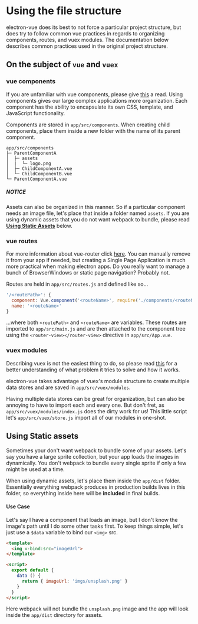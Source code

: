 # Using the file structure
electron-vue does its best to not force a particular project structure, but does try to follow common vue practices in regards to organizing components, routes, and vuex modules. The documentation below describes common practices used in the original project structure.

## On the subject of `vue` and `vuex`

### vue components
If you are unfamiliar with vue components, please give [this](http://vuejs.org/guide/application.html#Single-File-Components) a read. Using components gives our large complex applications more organization. Each component has the ability to encapsulate its own CSS, template, and JavaScript functionality.

Components are stored in `app/src/components`. When creating child components, place them inside a new folder with the name of its parent component.
```
app/src/components
├─ ParentComponentA
│  ├─ assets
│  |  └─ logo.png
│  ├─ ChildComponentA.vue
│  └─ ChildComponentB.vue
└─ ParentComponentA.vue
```
##### NOTICE
Assets can also be organized in this manner. So if a particular component needs an image file, let's place that inside a folder named `assets`. If you are using dynamic assets that you do not want webpack to bundle, please read [**Using Static Assets**](#using-static-assets) below.

### vue routes
For more information about vue-router click [here](https://github.com/vuejs/vue-router). You can manually remove it from your app if needed, but creating a Single Page Application is much more practical when making electron apps. Do you really want to manage a bunch of BrowserWindows or static page navigation? Probably not.

Routes are held in `app/src/routes.js` and defined like so...
```js
'/<routePath>': {
  component: Vue.component('<routeName>', require('./components/<routeName>View')),
  name: '<routeName>'
}
```
...where both `<routePath>` and `<routeName>` are variables. These routes are imported to `app/src/main.js` and are then attached to the component tree using the `<router-view></router-view>` directive in `app/src/App.vue`.

### vuex modules
Describing vuex is not the easiest thing to do, so please read [this](http://vuex.vuejs.org/en/intro.html) for a better understanding of what problem it tries to solve and how it works.

electron-vue takes advantage of vuex's module structure to create multiple data stores and are saved in `app/src/vuex/modules`.

Having multiple data stores can be great for organization, but can also be annoying to have to import each and every one. But don't fret, as `app/src/vuex/modules/index.js` does the dirty work for us! This little script let's `app/src/vuex/store.js` import all of our modules in one-shot.

## Using Static assets
Sometimes your don't want webpack to bundle some of your assets. Let's say you have a large sprite collection, but your app loads the images in dynamically. You don't webpack to bundle every single sprite if only a few might be used at a time.

When using dynamic assets, let's place them inside the `app/dist` folder. Essentially everything webpack produces in production builds lives in this folder, so everything inside here will be **included** in final builds.


#### Use Case
Let's say I have a component that loads an image, but I don't know the image's path until I do some other tasks first. To keep things simple, let's just use a `$data` variable to bind our `<img>` src.

```html
<template>
  <img v-bind:src="imageUrl">
</template>

<script>
  export default {
    data () {
      return { imageUrl: 'imgs/unsplash.png' }
    }
  }
</script>
```
Here webpack will not bundle the `unsplash.png` image and the app will look inside the `app/dist` directory for assets.
